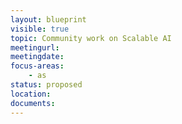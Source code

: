```yaml
---
layout: blueprint
visible: true
topic: Community work on Scalable AI
meetingurl:
meetingdate:
focus-areas:
    - as
status: proposed
location:
documents:
---
```

